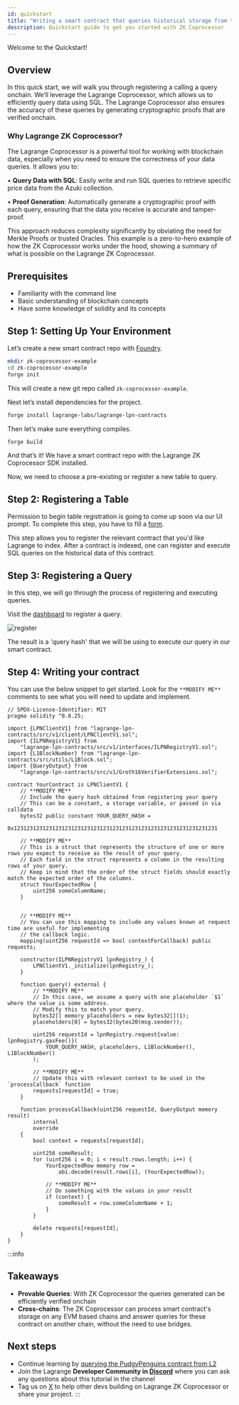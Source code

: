 ```yaml
---
id: quickstart
title: "Writing a smart contract that queries historical storage from the Lagrange ZK Coprocessor"
description: Quickstart guide to get you started with ZK Coprocessor
---
```


Welcome to the Quickstart!

## Overview

In this quick start, we will walk you through registering a calling a query onchain. We’ll leverage the Lagrange Coprocessor, which allows us to efficiently query data using SQL. The Lagrange Coprocessor also ensures the accuracy of these queries by generating cryptographic proofs that are verified onchain.

### Why Lagrange ZK Coprocessor?

The Lagrange Coprocessor is a powerful tool for working with blockchain data, especially when you need to ensure the correctness of your data queries. It allows you to:

•	**Query Data with SQL**: Easily write and run SQL queries to retrieve specific price data from the Azuki collection.

•	**Proof Generation**: Automatically generate a cryptographic proof with each query, ensuring that the data you receive is accurate and tamper-proof.

This approach reduces complexity significantly by obviating the need for Merkle Proofs or trusted Oracles. This example is a zero-to-hero example of how the ZK Coprocessor works under the hood, showing a summary of what is possible on the Lagrange ZK Coprocessor. 

## Prerequisites

- Familiarity with the command line
- Basic understanding of blockchain concepts
- Have some knowledge of solidity and its concepts

## Step 1: Setting Up Your Environment

Let’s create a new smart contract repo with [Foundry](https://github.com/foundry-rs/foundry).

```bash
mkdir zk-coprocessor-example
cd zk-coprocessor-example
forge init
```

This will create a new git repo called `zk-coprocessor-example`.

Next let’s install dependencies for the project.

```bash
forge install lagrange-labs/lagrange-lpn-contracts
```
Then let’s make sure everything compiles.

```bash
forge build
```
And that’s it! We have a smart contract repo with the Lagrange ZK Coprocessor SDK installed.

Now, we need to choose a pre-existing or register a new table to query.

## Step 2: Registering a Table

Permission to begin table registration is going to come up soon via our UI prompt. To complete this step, you have to fill a [form](https://docs.google.com/forms/d/e/1FAIpQLScg11zjGKiHrxlzT8fTUDtQmzpI2OFIHtlrSKVFnvvQV_XnJA/viewform). 

This step allows you to register the relevant contract that you'd like Lagrange to index. After a contract is indexed, one can register and execute SQL queries on the historical data of this contract.

## Step 3: Registering a Query

In this step, we will go through the process of registering and executing queries.

Visit the [dashboard](https://app.lagrange.dev/zk-coprocessor/register-query) to register a query.

![register](/img/register-query.png) 

<ThemedImage
  lightSrc="/img/register-query.png"
  darkSrc="/img/register-query.png"
  alt="Register Query"
/>

The result is a 'query hash' that we will be using to execute our query in our smart contract. 

## Step 4: Writing your contract

You can use the below snippet to get started. Look for the `**MODIFY ME**` comments to see what you will need to update and implement.

```solidity
// SPDX-License-Identifier: MIT
pragma solidity ^0.8.25;

import {LPNClientV1} from "lagrange-lpn-contracts/src/v1/client/LPNClientV1.sol";
import {ILPNRegistryV1} from
    "lagrange-lpn-contracts/src/v1/interfaces/ILPNRegistryV1.sol";
import {L1BlockNumber} from "lagrange-lpn-contracts/src/utils/L1Block.sol";
import {QueryOutput} from
    "lagrange-lpn-contracts/src/v1/Groth16VerifierExtensions.sol";

contract YourContract is LPNClientV1 {
    // **MODIFY ME**
    // Include the query hash obtained from registering your query
    // This can be a constant, a storage variable, or passed in via calldata
    bytes32 public constant YOUR_QUERY_HASH =
        0x1231231231231231231231231231231231231231231231231231231231231231

    // **MODIFY ME**
    // This is a struct that represents the structure of one or more rows you expect to receive as the result of your query.
    // Each field in the struct represents a column in the resulting rows of your query.
    // Keep in mind that the order of the struct fields should exactly match the expected order of the columns.
    struct YourExpectedRow {
        uint256 someColumnName;
    }


    // **MODIFY ME**
    // You can use this mapping to include any values known at request time are useful for implementing
    // the callback logic.
    mapping(uint256 requestId => bool contextForCallback) public requests;

    constructor(ILPNRegistryV1 lpnRegistry_) {
        LPNClientV1._initialize(lpnRegistry_);
    }

    function query() external {
        // **MODIFY ME**
        // In this case, we assume a query with one placeholder `$1` where the value is some address.
        // Modify this to match your query.
        bytes32[] memory placeholders = new bytes32[](1);
        placeholders[0] = bytes32(bytes20(msg.sender));

        uint256 requestId = lpnRegistry.request{value: lpnRegistry.gasFee()}(
            YOUR_QUERY_HASH, placeholders, L1BlockNumber(), L1BlockNumber()
        );

        // **MODIFY ME**
        // Update this with relevant context to be used in the `processCallback` function
        requests[requestId] = true;
    }

    function processCallback(uint256 requestId, QueryOutput memory result)
        internal
        override
    {
        bool context = requests[requestId];

        uint256 someResult;
        for (uint256 i = 0; i < result.rows.length; i++) {
            YourExpectedRow memory row =
                abi.decode(result.rows[i], (YourExpectedRow));

            // **MODIFY ME**
            // Do something with the values in your result
            if (context) {
                someResult = row.someColumnName + 1;
            }
        }

        delete requests[requestId];
    }
}
```

<!-- ## Step 5: Deploy your contract -->
<!---->
<!-- In this step, you will learn how to compile and deploy your smart contract that makes a query request to the ZK Coprocessor. -->
<!---->
<!-- :::info -->
<!-- 1. Before you start, make sure that you’ve configured the Holesky Testnet in your wallet. -->
<!-- 2. Have some [Holesky Testnet ETH](https://cloud.google.com/application/web3/faucet/ethereum/holesky). If you need more, use one of the faucets. -->
<!-- ::: -->
<!---->
<!-- Congratulations, you have now successfully deployed a smart contract that queries historical onchain data using Lagrange's ZK Coprocessor. -->

:::info
## Takeaways

- **Provable Queries**: With ZK Coprocessor the queries generated can be efficiently verified onchain
- **Cross-chains**: The ZK Coprocessor can process smart contract's storage on any EVM based chains and answer queries for these contract on another chain, without the need to use bridges.

## Next steps

- Continue learning by [querying the PudgyPenguins contract from L2](/zk-coprocessor/themis-testnet/example-pudgy-penguins.md)
- Join the Lagrange **Developer Community in [Discord](https://discord.com/invite/lagrange)** where you can ask any questions about this tutorial in the channel
- Tag us on [X](https://x.com/lagrangedev) to help other devs building on Lagrange ZK Coprocessor or share your project.
:::
